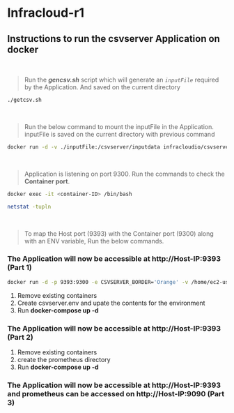 # Infracloud-r1
## Instructions to run the csvserver Application on docker

<br />

> Run the **_gencsv.sh_** script which will generate an _`inputFile`_ required by the Application. And saved on the current directory

```Bash
./getcsv.sh
```

<br />

> Run the below command to mount the inputFile in the Application. inputFile is saved on the current directory with previous command
```Bash
docker run -d -v ./inputFile:/csvserver/inputdata infracloudio/csvserver:latest
```

<br />

> Application is listening on port 9300.
>  Run the commands to check the **Container port**.

```Bash
docker exec -it <container-ID> /bin/bash

netstat -tupln
```

<br />

> To map the Host port (9393) with the Container port (9300) along with an ENV variable, Run the below commands.
### The Application will now be accessible at http://Host-IP:9393 (Part 1)
```Bash
docker run -d -p 9393:9300 -e CSVSERVER_BORDER='Orange' -v /home/ec2-user/T/solution/inputFile:/csvserver/inputdata infracloudio/csvserver:latest
```
1. Remove existing containers
2. Create csvserver.env and upate the contents for the environment
3.  Run **docker-compose up -d** 
 ### The Application will now be accessible at http://Host-IP:9393 (Part 2)
1. Remove existing containers
2. create the prometheus directory
3. Run **docker-compose up -d**
   
### The Application will now be accessible at http://Host-IP:9393 and prometheus can be accessed on http://Host-IP:9090 (Part 3)



